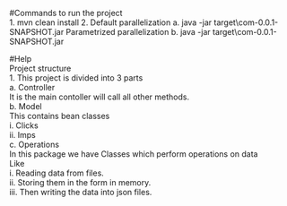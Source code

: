 #Commands to run the project<br />
	1. mvn clean install
	2. Default parallelization
		a. java -jar target\com-0.0.1-SNAPSHOT.jar
	   Parametrized parallelization
		b. java -jar target\com-0.0.1-SNAPSHOT.jar <count>
	   
#Help <br />
Project structure<br />
	1. This project is divided into 3 parts<br />
		a. Controller<br />
			It is the main contoller will call all other methods.<br />
		b. Model <br />
		This contains bean classes<br />
			i. Clicks<br />
			ii. Imps<br />
		c. Operations <br />
			In this package we have Classes which perform operations on data <br />
			Like <br />
				i. Reading data from files.<br />
				ii. Storing them in the form in memory.<br />
				iii. Then writing the data into json files.<br />
